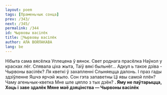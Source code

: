 ```yaml
---
layout: poem
tags: [Праменьчык сонца]
prev: /343/
next: /345/
permalink: /344
id: Чырвовы васілёк
title: 🚧Чырвовы васілёк
author: АЛА ВОЙЛАКАВА
lang: be
---
```



Нібыта сама вясёлка Уплецена ў вянок. Свет роднага прасёлка Наўкол у красках лёг. Спявала ціха жыта, Таіў вякі быльнёг... Адкул ь такое дзіва - Чырвоны васілёк? Ля кветкі ў захапленні Слыняецца далонь. I праз гады здзіўленне Яшчэ ярчэй жыло. Сон гэта запаветны Ці явы самой плён? Чаму агеньчык-кветка Мне шле цяпло з тых дзён?
**. Яму не паўтарыцца, Хоць і заве здалёк Мяне маё дзяцінства — Чырвоны васілёк**
